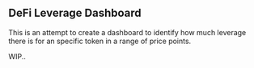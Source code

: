 ## DeFi Leverage Dashboard

This is an attempt to create a dashboard to identify how much leverage there is for an specific token in a range of price points.

WIP..
